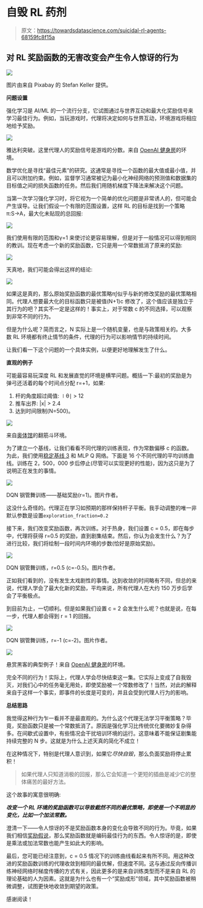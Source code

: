 # 自毁 RL 药剂

> 原文：<https://towardsdatascience.com/suicidal-rl-agents-68159fc8f15a>

## 对 RL 奖励函数的无害改变会产生令人惊讶的行为

![](img/54ec576aa410ee93b03455f4a8ecafff.png)

图片由来自 Pixabay 的 Stefan Keller 提供。

**问题设置**

强化学习是 AI/ML 的一个流行分支，它试图通过与世界互动和最大化奖励信号来学习最佳行为。例如，当玩游戏时，代理将决定如何与世界互动，环境游戏将相应地给予奖励。

![](img/739b7547f4f4db98e6bcefe15e852e4f.png)

雅达利突破。这里代理人的奖励信号是游戏的分数。来自 [OpenAI 健身房](https://www.gymlibrary.ml/environments/atari/breakout/)的环境。

数学优化是寻找“最佳元素”的研究。这通常是寻找一个函数的最大值或最小值，并且可以附加约束。例如，监督学习通常被记为最小化神经网络的预测值和数据集的目标值之间的损失函数的任务。然后我们用随机梯度下降法来解决这个问题。

当第一次学习强化学习时，将它视为一个简单的优化问题是非常诱人的，但可能会产生误导。让我们假设一个有限的范围设置，这样 RL 的目标是找到一个策略π:S→A，最大化未贴现的总回报:

![](img/8c93bdc8e06c2451cec83e120c2026aa.png)

我们使用有限的范围和γ=1 来使讨论更容易理解，但是对于一般情况可以得到相同的教训。现在考虑一个新的奖励函数，它只是用一个常数抵消了原来的奖励:

![](img/da3707816ab6ff1bfde78930aba24005.png)

天真地，我们可能会得出这样的结论:

![](img/92097b0b5a1778cf296c48b14c497223.png)

如果这是真的，那么原始奖励函数的最优策略π∫似乎与新的修改奖励的最优策略相同。代理人想要最大化的目标函数只是被值(N+1)c 修改了，这个值应该是独立于其行为的吧？其实不一定是这样的！事实上，对于常数 c 的不同选择，可以观察到非常不同的行为。

但是为什么呢？简而言之，N 实际上是一个随机变量，也是与政策相关的。大多数 RL 环境都有终止情节的条件，代理的行为可以影响情节的持续时间。

让我们看一下这个问题的一个具体实例，以便更好地理解发生了什么。

**直观的例子**

可能最容易玩深度 RL 和发展直觉的环境是横竿问题。概括一下:最初的奖励是为弹弓还活着的每个时间点分配 r=+1，如果:

1.  杆的角度超过阈值:
    ∣θ∣ > 12
2.  推车出界:
    |x| > 2.4
3.  达到时间限制(N=500)。

![](img/104359cb375d5771fa3c65baa43fef71.png)

来自[奥体馆](https://www.gymlibrary.ml/environments/classic_control/cart_pole/)的翻筋斗环境。

为了建立一个基线，让我们看看不同代理的训练表现，作为常数偏移 c 的函数。为此，我们使用[稳定基线 3](https://stable-baselines3.readthedocs.io/en/master/modules/dqn.html) 和 MLP Q 网络。下面是 16 个不同代理的平均训练曲线。训练在 2，500，000 步后停止(尽管可以实现更好的性能)，因为这只是为了说明正在发生的事情。

![](img/024e8f66c3f7b19637153a9e12b5c108.png)

DQN 钢管舞训练——基础奖励(r=1)。图片作者。

这没什么奇怪的。代理正在学习如预期的那样保持杆子平衡。我手动调整的唯一非默认参数是设置`exploration_fraction=0.2`

接下来，我们改变奖励函数，再次训练。对于热身，我们设置 c = 0.5，即在每步中，代理将获得 r=0.5 的奖励，直到剧集结束。然后，你认为会发生什么？为了进行比较，我们将绘制一段时间内环境的步数(恰好是原始奖励)。

![](img/88c68be6badafe091eb905be2fd9d752.png)

DQN 钢管舞训练，r=0.5 (c=-0.5)。图片作者。

正如我们看到的，没有发生太戏剧性的事情。达到收敛的时间略有不同，但总的来说，代理人学会了最大化新的奖励，平均来说，所有代理人在大约 150 万步后学会了平衡极点。

到目前为止，一切顺利。但是如果我们设置 c = 2 会发生什么呢？也就是说，在每一步，代理人都会得到 r = 1 的回报。

![](img/c80e69934e14b79246db12b446c85b26.png)

DQN 钢管舞训练，r=-1 (c=-2)。图片作者。

![](img/c192913d63188bc8a265bdea4d20d342.png)

悬赏黑客的典型例子！来自 [OpenAI 健身房](https://www.gymlibrary.ml/environments/classic_control/cart_pole/)的环境。

完全不同的行为！实际上，代理人学会尽快结束这一集。它实际上变成了自我毁灭，对我们心中的任务毫无用处，即使奖励被一个常数修改了！当然，对此的解释来自于这样一个事实，即事件的长度是可变的，并且会受到代理人行为的影响。​

**总结思路**

我觉得这种行为乍一看并不是最直观的。为什么这个代理无法学习平衡策略？毕竟，奖励函数只是被一个常数抵消了。原因是强化学习比传统优化要微妙复杂得多。在间歇式设置中，有些情况会干扰培训环境的运行。这意味着不能保证剧集能持续完整的 N 步。这就是为什么上述天真的简化不成立！

在这种情况下，特别是代理人意识到，如果它*尽快自毁*，那么负面奖励将停止累积！

> 如果代理人只知道消极的回报，那么它会知道一个更短的插曲是减少它的整体痛苦的最好方法。

这个故事的寓意很明确:

***改变一个 RL 环境的奖励函数可以导致截然不同的最优策略，即使是一个不明显的变化，比如一个加法常数。***

澄清一下——令人惊讶的不是奖励函数本身的变化会导致不同的行为。毕竟，如果我们相信[奖励假说](http://incompleteideas.net/rlai.cs.ualberta.ca/RLAI/rewardhypothesis.html)，那么奖励函数就是编码最佳行为的东西。令人惊讶的是，即使是乘法或加法常数也能产生如此大的影响。

最后，您可能已经注意到，c = 0.5 情况下的训练曲线看起来有所不同。用这种改进的奖励函数训练的代理收敛到相同的最优解，但速度不同。这与通过反向传播训练神经网络时梯度传播的方式有关，因此更多的是来自训练类型而不是来自 RL 的理论基础的人为因素。这就是为什么也有一个“奖励成形”领域，其中奖励函数被稍微调整，试图更快地收敛到期望的政策。

感谢阅读！